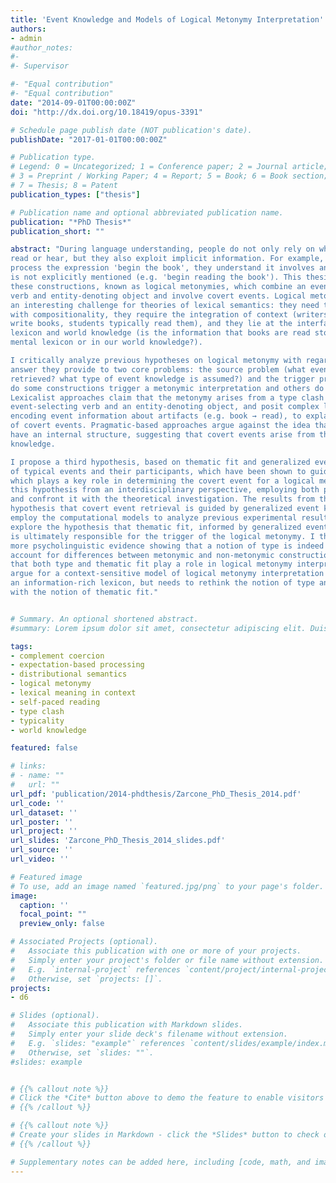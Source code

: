 ```yaml
---
title: 'Event Knowledge and Models of Logical Metonymy Interpretation'
authors:
- admin
#author_notes:
#-
#- Supervisor

#- "Equal contribution"
#- "Equal contribution"
date: "2014-09-01T00:00:00Z"
doi: "http://dx.doi.org/10.18419/opus-3391"

# Schedule page publish date (NOT publication's date).
publishDate: "2017-01-01T00:00:00Z"

# Publication type.
# Legend: 0 = Uncategorized; 1 = Conference paper; 2 = Journal article;
# 3 = Preprint / Working Paper; 4 = Report; 5 = Book; 6 = Book section;
# 7 = Thesis; 8 = Patent
publication_types: ["thesis"]

# Publication name and optional abbreviated publication name.
publication: "*PhD Thesis*"
publication_short: ""

abstract: "During language understanding, people do not only rely on what they
read or hear, but they also exploit implicit information. For example, when they
process the expression 'begin the book', they understand it involves an event which
is not explicitly mentioned (e.g. 'begin reading the book'). This thesis looks at
these constructions, known as logical metonymies, which combine an event-selecting
verb and entity-denoting object and involve covert events. Logical metonymies are
an interesting challenge for theories of lexical semantics: they need to be reconciled
with compositionality, they require the integration of context (writers typically
write books, students typically read them), and they lie at the interface between
lexicon and world knowledge (is the information that books are read stored in our
mental lexicon or in our world knowledge?).

I critically analyze previous hypotheses on logical metonymy with regard to the
answer they provide to two core problems: the source problem (what events are
retrieved? what type of event knowledge is assumed?) and the trigger problem (why
do some constructions trigger a metonymic interpretation and others do not?).
Lexicalist approaches claim that the metonymy arises from a type clash between the
event-selecting verb and an entity-denoting object, and posit complex lexical items,
encoding event information about artifacts (e.g. book → read), to explain the recovery
of covert events. Pragmatic-based approaches argue against the idea that lexical items
have an internal structure, suggesting that covert events arise from the underspecification of a logical metonymy and are inferred via non-lexical knowledge. I look with particular attention at the role of event knowledge, which lexicalist approaches place in our mental lexicon, while pragmatic-based approaches place it in our world
knowledge.

I propose a third hypothesis, based on thematic fit and generalized event knowledge
of typical events and their participants, which have been shown to guide efficient incremental processing: I argue that contextual elements cue generalized event knowledge,
which plays a key role in determining the covert event for a logical metonymy. I explore
this hypothesis from an interdisciplinary perspective, employing both psycholinguistic experiments and computational models, in order to seek converging evidence
and confront it with the theoretical investigation. The results from the psycholinguistic experiments and from the computational (distributional) models support the
hypothesis that covert event retrieval is guided by generalized event knowledge. I also
employ the computational models to analyze previous experimental results and to
explore the hypothesis that thematic fit, informed by generalized event knowledge,
is ultimately responsible for the trigger of the logical metonymy. I then report on
more psycholinguistic evidence showing that a notion of type is indeed necessary to
account for differences between metonymic and non-metonymic constructions, and
that both type and thematic fit play a role in logical metonymy interpretation. Lastly, I
argue for a context-sensitive model of logical metonymy interpretation that exploits
an information-rich lexicon, but needs to rethink the notion of type and reconcile it
with the notion of thematic fit."


# Summary. An optional shortened abstract.
#summary: Lorem ipsum dolor sit amet, consectetur adipiscing elit. Duis posuere tellus ac convallis placerat. Proin tincidunt magna sed ex sollicitudin condimentum.

tags:
- complement coercion
- expectation-based processing
- distributional semantics
- logical metonymy
- lexical meaning in context
- self-paced reading
- type clash
- typicality
- world knowledge

featured: false

# links:
# - name: ""
#   url: ""
url_pdf: 'publication/2014-phdthesis/Zarcone_PhD_Thesis_2014.pdf'
url_code: ''
url_dataset: ''
url_poster: ''
url_project: ''
url_slides: 'Zarcone_PhD_Thesis_2014_slides.pdf'
url_source: ''
url_video: ''

# Featured image
# To use, add an image named `featured.jpg/png` to your page's folder.
image:
  caption: ''
  focal_point: ""
  preview_only: false

# Associated Projects (optional).
#   Associate this publication with one or more of your projects.
#   Simply enter your project's folder or file name without extension.
#   E.g. `internal-project` references `content/project/internal-project/index.md`.
#   Otherwise, set `projects: []`.
projects: 
- d6

# Slides (optional).
#   Associate this publication with Markdown slides.
#   Simply enter your slide deck's filename without extension.
#   E.g. `slides: "example"` references `content/slides/example/index.md`.
#   Otherwise, set `slides: ""`.
#slides: example


# {{% callout note %}}
# Click the *Cite* button above to demo the feature to enable visitors to import publication metadata into their reference management software.
# {{% /callout %}}

# {{% callout note %}}
# Create your slides in Markdown - click the *Slides* button to check out the example.
# {{% /callout %}}

# Supplementary notes can be added here, including [code, math, and images](https://wowchemy.com/docs/writing-markdown-latex/).
---
```

